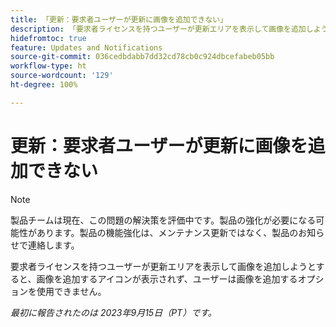 ```yaml
---
title: 「更新：要求者ユーザーが更新に画像を追加できない」
description: 「要求者ライセンスを持つユーザーが更新エリアを表示して画像を追加しようとすると、画像を追加するアイコンが表示されず、ユーザーは画像を追加するオプションを使用できません。」
hidefromtoc: true
feature: Updates and Notifications
source-git-commit: 036cedbdabb7dd32cd78cb0c924dbcefabeb05bb
workflow-type: ht
source-wordcount: '129'
ht-degree: 100%

---
```



# 更新：要求者ユーザーが更新に画像を追加できない

>[!NOTE]
>
>製品チームは現在、この問題の解決策を評価中です。製品の強化が必要になる可能性があります。製品の機能強化は、メンテナンス更新ではなく、製品のお知らせで連絡します。

要求者ライセンスを持つユーザーが更新エリアを表示して画像を追加しようとすると、画像を追加するアイコンが表示されず、ユーザーは画像を追加するオプションを使用できません。

_最初に報告されたのは 2023年9月15日（PT）です。_
